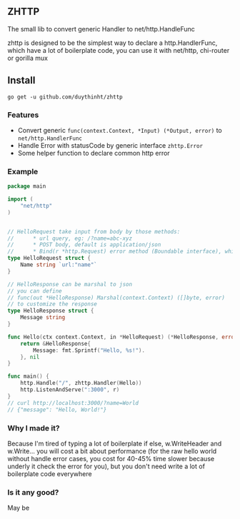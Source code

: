 ## ZHTTP

The small lib to convert generic Handler to net/http.HandleFunc

zhttp is designed to be the simplest way to declare a http.HandlerFunc, which have a lot of boilerplate code, you can use it with net/http, chi-router or gorilla mux

## Install

`go get -u github.com/duythinht/zhttp`

### Features

* Convert generic `func(context.Context, *Input) (*Output, error)` to `net/http.HandlerFunc`
* Handle Error with statusCode by generic interface `zhttp.Error`
* Some helper function to declare common http error

### Example

```go
package main

import (
	"net/http"
)


// HelloRequest take input from body by those methods:
//      * url query, eg: /?name=abc-xyz
//      * POST body, default is application/json
//      * Bind(r *http.Request) error method (Boundable interface), which you can override
type HelloRequest struct {
    Name string `url:"name"`
}

// HelloResponse can be marshal to json
// you can define
// func(out *HelloResponse) Marshal(context.Context) ([]byte, error)
// to customize the response
type HelloResponse struct {
    Message string
}

func Hello(ctx context.Context, in *HelloRequest) (*HelloResponse, error) {
    return &HelloResponse{
        Message: fmt.Sprintf("Hello, %s!").
    }, nil
}

func main() {
    http.Handle("/", zhttp.Handler(Hello))
    http.ListenAndServe(":3000", r)
}
// curl http://localhost:3000/?name=World
// {"message": "Hello, World!"}
```

### Why I made it?

Because I'm tired of typing a lot of boilerplate if else, w.WriteHeader and w.Write...  you will cost a bit about performance (for the raw hello world without handle error cases, you cost for 40-45% time slower because underly it check the error for you), but you don't need write a lot of boilerplate code everywhere

### Is it any good?

May be